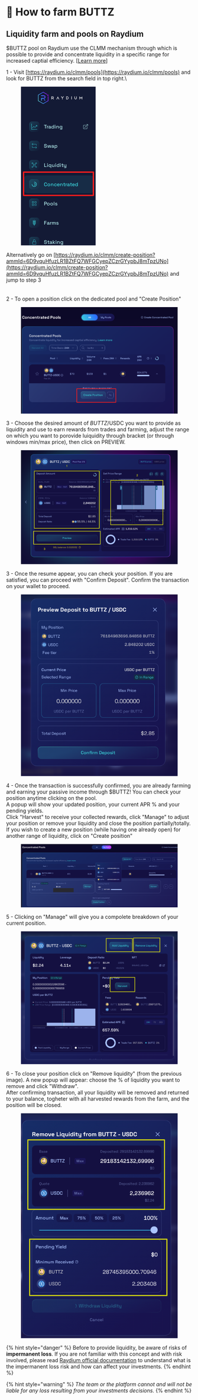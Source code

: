# 🌾 How to farm BUTTZ

## Liquidity farm and pools on Raydium&#x20;



$BUTTZ pool on Raydium use the CLMM mechanism through which is possible to provide and concentrate liquidity in a specific range for increased captial efficiency. \[[Learn more](https://docs.raydium.io/raydium/concentrated-liquidity/what-is-concentrated-liquidity)]

1 - Visit [https://raydium.io/clmm/pools](https://raydium.io/clmm/pools) and look for BUTTZ from the search field in top right.\


<figure><img src="../.gitbook/assets/image (12).png" alt=""><figcaption></figcaption></figure>

Alternatively go on [https://raydium.io/clmm/create-position?ammId=6D9vquHfuzLR1BZtFQ7WFGCyepZCzrGYypbJ8mTpzUNo](https://raydium.io/clmm/create-position?ammId=6D9vquHfuzLR1BZtFQ7WFGCyepZCzrGYypbJ8mTpzUNo) and jump to step 3\
\
\
2 - To open a position click on the dedicated pool and "Create Position"&#x20;

<figure><img src="../.gitbook/assets/image (14).png" alt=""><figcaption></figcaption></figure>

3 - Choose the desired amount of $BUTTZ/$USDC you want to provide as liquidity and use to earn rewards from trades and farming, adjust the range on which you want to porovide luiquidity through bracket (or through windows min/max price), then click on PREVIEW.

<figure><img src="../.gitbook/assets/image.png" alt=""><figcaption></figcaption></figure>

3 - Once the resume appear, you can check your position. If you are satisfied, you can proceed with "Confirm Deposit". Confirm the transaction on your wallet to proceed.

<figure><img src="../.gitbook/assets/image (7).png" alt=""><figcaption></figcaption></figure>

4 - Once the transaction is successfully confirmed, you are already farming and earning your passive income through $BUTTZ! You can check your position anytime clicking on the pool.\
A popup will show your updated position, your current APR % and your pending yields.\
Click "Harvest" to receive your collected rewards, click "Manage" to adjust your position or remove your liquidity and close the position partially/totally.\
If you wish to create a new position (while having one already open) for another range of liquidity, click on "Create position"

<figure><img src="../.gitbook/assets/Senza-titolo-1.png" alt=""><figcaption></figcaption></figure>

5 - Clicking on "Manage" will give you a compolete breakdown of your current position.

<figure><img src="../.gitbook/assets/image (13).png" alt=""><figcaption></figcaption></figure>

6 - To close your position click on "Remove liquidity" (from the previous image). A new popup will appear: choose the % of liquidity you want to remove and click "Withdraw".\
After confirming transaction, all your liquidity will be removed and returned to your balance, togheter with all harvested rewards from the farm, and the position will be closed.

<figure><img src="../.gitbook/assets/image (3).png" alt=""><figcaption></figcaption></figure>

{% hint style="danger" %}
Before to provide liquidity, be aware of risks of **impermanent loss**. If you are not familiar with this concept and with risk involved, please read [Raydium official documentation](https://docs.raydium.io/raydium/concentrated-liquidity/providing-concentrated-liquidity) to understand what is the impermanent loss risk and how can affect your investments.
{% endhint %}

{% hint style="warning" %}
_The team or the platform cannot and will not be liable for any loss resulting from your investments decisions._
{% endhint %}

